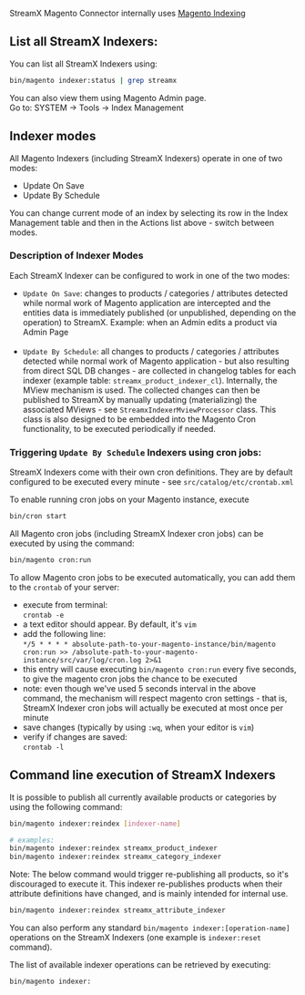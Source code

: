 StreamX Magento Connector internally uses [Magento Indexing](https://developer.adobe.com/commerce/php/development/components/indexing/)

## List all StreamX Indexers:

You can list all StreamX Indexers using:
```bash
bin/magento indexer:status | grep streamx
```

You can also view them using Magento Admin page.<br />
Go to: SYSTEM -> Tools -> Index Management

## Indexer modes

All Magento Indexers (including StreamX Indexers) operate in one of two modes:
 - Update On Save
 - Update By Schedule

You can change current mode of an index by selecting its row in the Index Management table and then in the Actions list above - switch between modes.

### Description of Indexer Modes

Each StreamX Indexer can be configured to work in one of the two modes:
 - `Update On Save`: changes to products / categories / attributes detected while normal work of Magento application are intercepted
   and the entities data is immediately published (or unpublished, depending on the operation) to StreamX.
   Example: when an Admin edits a product via Admin Page
<br /><br />
 - `Update By Schedule`: all changes to products / categories / attributes detected while normal work of Magento application - but also resulting from direct SQL DB changes -
   are collected in changelog tables for each indexer (example table: `streamx_product_indexer_cl`). Internally, the MView mechanism is used.
   The collected changes can then be published to StreamX by manually updating (materializing) the associated MViews - see `StreamxIndexerMviewProcessor` class.
   This class is also designed to be embedded into the Magento Cron functionality, to be executed periodically if needed.

### Triggering `Update By Schedule` Indexers using cron jobs:

StreamX Indexers come with their own cron definitions.
They are by default configured to be executed every minute - see `src/catalog/etc/crontab.xml`

To enable running cron jobs on your Magento instance, execute
```bash
bin/cron start
```

All Magento cron jobs (including StreamX Indexer cron jobs) can be executed by using the command:
```bash
bin/magento cron:run
```

To allow Magento cron jobs to be executed automatically, you can add them to the `crontab` of your server:
 - execute from terminal:<br />
     `crontab -e`
 - a text editor should appear. By default, it's `vim`
 - add the following line:<br />
     `*/5 * * * * absolute-path-to-your-magento-instance/bin/magento cron:run >> /absolute-path-to-your-magento-instance/src/var/log/cron.log 2>&1`
 - this entry will cause executing `bin/magento cron:run` every five seconds, to give the magento cron jobs the chance to be executed
 - note: even though we've used 5 seconds interval in the above command, the mechanism will respect magento cron settings - that is, StreamX Indexer cron jobs will actually be executed at most once per minute
 - save changes (typically by using `:wq`, when your editor is `vim`)
 - verify if changes are saved:<br />
     `crontab -l`

## Command line execution of StreamX Indexers
It is possible to publish all currently available products or categories by using the following command:
```bash
bin/magento indexer:reindex [indexer-name]

# examples:
bin/magento indexer:reindex streamx_product_indexer
bin/magento indexer:reindex streamx_category_indexer
```

Note: The below command would trigger re-publishing all products, so it's discouraged to execute it.
This indexer re-publishes products when their attribute definitions have changed, and is mainly intended for internal use.
```bash
bin/magento indexer:reindex streamx_attribute_indexer
```

You can also perform any standard `bin/magento indexer:[operation-name]` operations on the StreamX Indexers (one example is `indexer:reset` command).

The list of available indexer operations can be retrieved by executing:
```bash
bin/magento indexer:
```